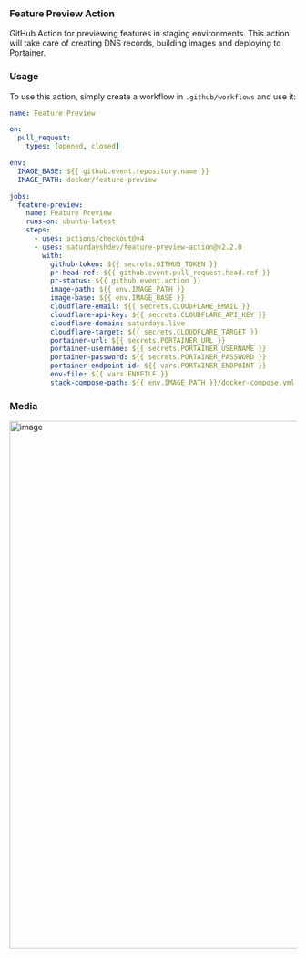 ### Feature Preview Action

GitHub Action for previewing features in staging environments. This action will take care of creating DNS records, building images and deploying to Portainer.

### Usage

To use this action, simply create a workflow in `.github/workflows` and use it:

```yaml
name: Feature Preview

on:
  pull_request:
    types: [opened, closed]

env:
  IMAGE_BASE: ${{ github.event.repository.name }}
  IMAGE_PATH: docker/feature-preview

jobs:
  feature-preview:
    name: Feature Preview
    runs-on: ubuntu-latest
    steps:
      - uses: actions/checkout@v4
      - uses: saturdayshdev/feature-preview-action@v2.2.0
        with:
          github-token: ${{ secrets.GITHUB_TOKEN }}
          pr-head-ref: ${{ github.event.pull_request.head.ref }}
          pr-status: ${{ github.event.action }}
          image-path: ${{ env.IMAGE_PATH }}
          image-base: ${{ env.IMAGE_BASE }}
          cloudflare-email: ${{ secrets.CLOUDFLARE_EMAIL }}
          cloudflare-api-key: ${{ secrets.CLOUDFLARE_API_KEY }}
          cloudflare-domain: saturdays.live
          cloudflare-target: ${{ secrets.CLOUDFLARE_TARGET }}
          portainer-url: ${{ secrets.PORTAINER_URL }}
          portainer-username: ${{ secrets.PORTAINER_USERNAME }}
          portainer-password: ${{ secrets.PORTAINER_PASSWORD }}
          portainer-endpoint-id: ${{ vars.PORTAINER_ENDPOINT }}
          env-file: ${{ vars.ENVFILE }}
          stack-compose-path: ${{ env.IMAGE_PATH }}/docker-compose.yml
```

### Media

<img width="926" alt="image" src="https://github.com/saturdayshdev/feature-preview-action/assets/17478199/2eebe002-2a45-43f3-b50a-f91ea4a11225">
